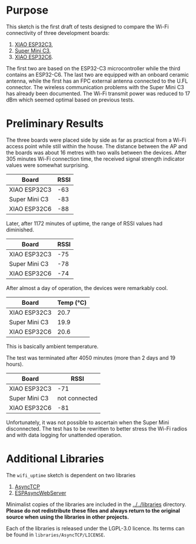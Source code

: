 # Purpose

This sketch is the first draft of tests designed to compare the Wi-Fi connectivity of three development boards: 
  1. [XIAO ESP32C3](https://github.com/sigmdel/xiao_esp32c3_sketches), 
  1. [Super Mini C3](https://github.com/sigmdel/supermini_esp32c3_sketches),
  1. [XIAO ESP32C6](https://github.com/sigmdel/xiao_esp32c6_sketches).

The first two are based on the ESP32-C3 microcontroller while the third contains an ESP32-C6. The last two are equipped with an onboard ceramic antenna, while the first has an FPC external antenna connected to the U.FL connector. The wireless communication problems with the Super Mini C3 has already been documented. The Wi-Fi transmit power was reduced to 17 dBm which seemed optimal based on previous tests.

# Preliminary Results

The three boards were placed side by side as far as practical from a Wi-Fi access point while still within the house. The distance between the AP and the boards was about 16 metres with two walls between the devices. After 305 minutes Wi-Fi connection time, the received signal strength indicator values were somewhat surprising.

| Board | RSSI |
| ---   | ---  |
| XIAO ESP32C3 | -63 |
| Super Mini C3 | -83 |
| XIAO ESP32C6 | -88 |
 
Later, after 1172 minutes of uptime, the range of RSSI values had diminished.

| Board | RSSI |
| ---   | ---  |
| XIAO ESP32C3 | -75 |
| Super Mini C3 | -78 |
| XIAO ESP32C6 | -74 |

After almost a day of operation, the devices were remarkably cool. 

| Board | Temp (°C) |
| ---   | ---  |
| XIAO ESP32C3 | 20.7 |
| Super Mini C3 | 19.9 |
| XIAO ESP32C6 | 20.6 |

This is basically ambient temperature.

The test was terminated after 4050 minutes (more than 2 days and 19 hours).

| Board | RSSI |
| ---   | ---  |
| XIAO ESP32C3 | -71 |
| Super Mini C3 | not connected |
| XIAO ESP32C6 | -81 |

Unfortunately, it was not possible to ascertain when the Super Mini disconnected. The test has to be rewritten to better stress the Wi-Fi radios and with data logging for unattended operation.

# Additional Libraries

The `wifi_uptime` sketch is dependent on two libraries

  1. [AsyncTCP](https://github.com/me-no-dev/AsyncTCP)
  2. [ESPAsyncWebServer](https://github.com/me-no-dev/ESPAsyncWebServer)

Minimalist copies of the libraries are included in the [../../libraries](../../libraries/README.md) directory. **Please do not redistribute these files and always return to the original source when using the libraries in other projects.**

Each of the libraries is released under the LGPL-3.0 licence. Its terms can be found in `libraries/AsyncTCP/LICENSE`.

